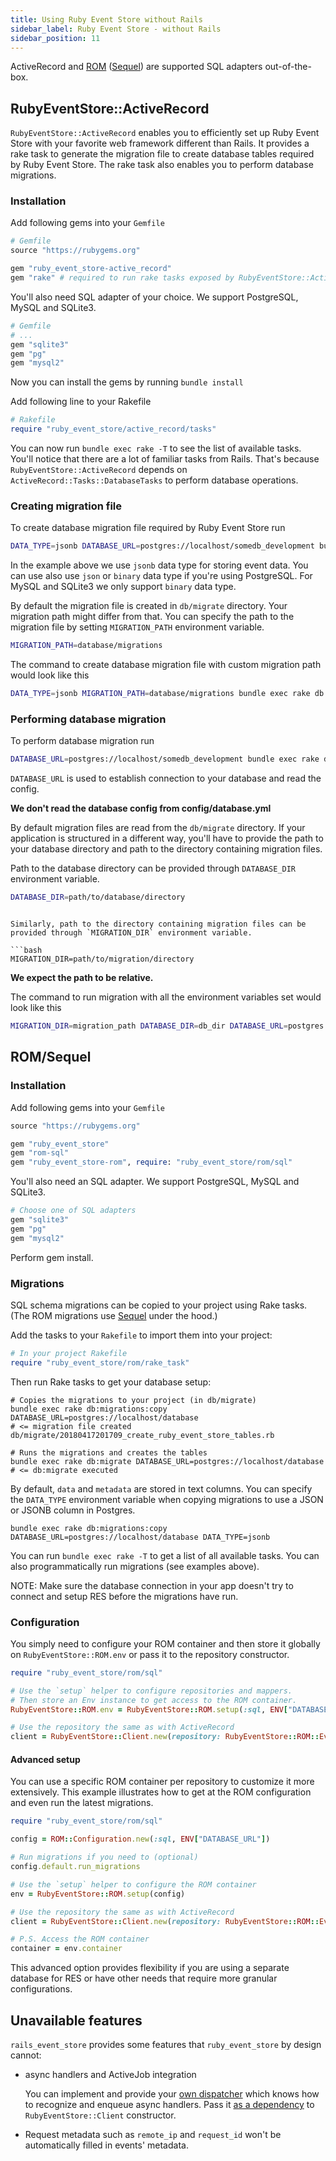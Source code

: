 ```yaml
---
title: Using Ruby Event Store without Rails
sidebar_label: Ruby Event Store - without Rails
sidebar_position: 11
---
```


ActiveRecord and [ROM](http://rom-rb.org/) ([Sequel](https://github.com/jeremyevans/sequel)) are supported SQL adapters
out-of-the-box.



## RubyEventStore::ActiveRecord
`RubyEventStore::ActiveRecord` enables you to efficiently set up Ruby Event Store with your favorite web framework
different than Rails. It provides a rake task to generate the migration file to create database tables
required by Ruby Event Store. The rake task also enables you to perform database migrations.

### Installation

Add following gems into your `Gemfile`

```ruby
# Gemfile
source "https://rubygems.org"

gem "ruby_event_store-active_record"
gem "rake" # required to run rake tasks exposed by RubyEventStore::ActiveRecord
```

You'll also need SQL adapter of your choice. We support PostgreSQL, MySQL and SQLite3.

```ruby
# Gemfile
# ...
gem "sqlite3"
gem "pg"
gem "mysql2"
```

Now you can install the gems by running `bundle install`

Add following line to your Rakefile

```ruby
# Rakefile
require "ruby_event_store/active_record/tasks"
```

You can now run `bundle exec rake -T` to see the list of available tasks.
You'll notice that there are a lot of familiar tasks from Rails. That's because `RubyEventStore::ActiveRecord` depends
on `ActiveRecord::Tasks::DatabaseTasks` to perform database operations.

### Creating migration file

To create database migration file required by Ruby Event Store run


```bash
DATA_TYPE=jsonb DATABASE_URL=postgres://localhost/somedb_development bundle exec rake db:migrations:copy
```

In the example above we use `jsonb` data type for storing event data. You can use also use `json` or `binary` data type
if you're using PostgreSQL. For MySQL and SQLite3 we only support `binary` data type.

By default the migration file is created in `db/migrate` directory.
Your migration path might differ from that. You can specify the path to the migration file by setting `MIGRATION_PATH` environment variable.

```bash
MIGRATION_PATH=database/migrations
```

The command to create database migration file with custom migration path would look like this

```bash
DATA_TYPE=jsonb MIGRATION_PATH=database/migrations bundle exec rake db:migrations:copy
```

### Performing database migration

To perform database migration run

```bash
DATABASE_URL=postgres://localhost/somedb_development bundle exec rake db:migrate
```

`DATABASE_URL` is used to establish connection to your database and read the config.

**We don't read the database config from config/database.yml**

By default migration files are read from the `db/migrate` directory. If your application is structured in a different way,
you'll have to provide the path to your database directory and path to the directory containing migration files.

Path to the database directory can be provided through `DATABASE_DIR` environment variable.

```bash
DATABASE_DIR=path/to/database/directory
```
```

Similarly, path to the directory containing migration files can be provided through `MIGRATION_DIR` environment variable.

```bash
MIGRATION_DIR=path/to/migration/directory
```

**We expect the path to be relative.**

The command to run migration with all the environment variables set would look like this

```bash
MIGRATION_DIR=migration_path DATABASE_DIR=db_dir DATABASE_URL=postgres://localhost/somedb_development bundle exec rake db:migrate
```


## ROM/Sequel

### Installation

Add following gems into your `Gemfile`

```ruby
source "https://rubygems.org"

gem "ruby_event_store"
gem "rom-sql"
gem "ruby_event_store-rom", require: "ruby_event_store/rom/sql"
```

You'll also need an SQL adapter. We support PostgreSQL, MySQL and SQLite3.

```ruby
# Choose one of SQL adapters
gem "sqlite3"
gem "pg"
gem "mysql2"
```

Perform gem install.

### Migrations

SQL schema migrations can be copied to your project using Rake tasks. (The ROM migrations use [Sequel](https://github.com/jeremyevans/sequel) under the hood.)

Add the tasks to your `Rakefile` to import them into your project:

```ruby
# In your project Rakefile
require "ruby_event_store/rom/rake_task"
```

Then run Rake tasks to get your database setup:

```shell
# Copies the migrations to your project (in db/migrate)
bundle exec rake db:migrations:copy DATABASE_URL=postgres://localhost/database
# <= migration file created db/migrate/20180417201709_create_ruby_event_store_tables.rb

# Runs the migrations and creates the tables
bundle exec rake db:migrate DATABASE_URL=postgres://localhost/database
# <= db:migrate executed
```

By default, `data` and `metadata` are stored in text columns. You can specify the `DATA_TYPE` environment variable when copying migrations to use a JSON or JSONB column in Postgres.

```shell
bundle exec rake db:migrations:copy DATABASE_URL=postgres://localhost/database DATA_TYPE=jsonb
```

You can run `bundle exec rake -T` to get a list of all available tasks. You can also programmatically run migrations (see examples above).

NOTE: Make sure the database connection in your app doesn't try to connect and setup RES before the migrations have run.

### Configuration

You simply need to configure your ROM container and then store it globally on `RubyEventStore::ROM.env` or pass it to the repository constructor.

```ruby
require "ruby_event_store/rom/sql"

# Use the `setup` helper to configure repositories and mappers.
# Then store an Env instance to get access to the ROM container.
RubyEventStore::ROM.env = RubyEventStore::ROM.setup(:sql, ENV["DATABASE_URL"])

# Use the repository the same as with ActiveRecord
client = RubyEventStore::Client.new(repository: RubyEventStore::ROM::EventRepository.new)
```

#### Advanced setup

You can use a specific ROM container per repository to customize it more extensively. This example illustrates how to get at the ROM configuration and even run the latest migrations.

```ruby
require "ruby_event_store/rom/sql"

config = ROM::Configuration.new(:sql, ENV["DATABASE_URL"])

# Run migrations if you need to (optional)
config.default.run_migrations

# Use the `setup` helper to configure the ROM container
env = RubyEventStore::ROM.setup(config)

# Use the repository the same as with ActiveRecord
client = RubyEventStore::Client.new(repository: RubyEventStore::ROM::EventRepository.new(rom: env))

# P.S. Access the ROM container
container = env.container
```

This advanced option provides flexibility if you are using a separate database for RES or have other needs that require more granular configurations.

## Unavailable features

`rails_event_store` provides some features that `ruby_event_store` by design cannot:

- async handlers and ActiveJob integration

  You can implement and provide your [own dispatcher](https://github.com/RailsEventStore/rails_event_store/blob/a6ffb8a535373023296222bbbb5dd6ee131a6792/rails_event_store/lib/rails_event_store/active_job_dispatcher.rb#L47) which knows how to recognize and enqueue async handlers. Pass it [as a dependency](https://github.com/RailsEventStore/rails_event_store/blob/a6ffb8a535373023296222bbbb5dd6ee131a6792/rails_event_store/lib/rails_event_store/client.rb#L4) to `RubyEventStore::Client` constructor.

* Request metadata such as `remote_ip` and `request_id` won't be automatically filled in events' metadata.
